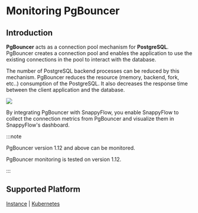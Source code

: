 # Monitoring PgBouncer

## Introduction

**PgBouncer** acts as a connection pool mechanism for **PostgreSQL**. PgBouncer creates a connection pool and enables the application to use the existing connections in the pool to interact with the database. 

The number of PostgreSQL backend processes can be reduced by this mechanism. PgBouncer reduces the resource (memory, backend, fork, etc..) consumption of the PostgreSQL. It also decreases the response time between the client application and the database.

<img src="/img/integration/pgBouncer/image_4.png" />

By integrating PgBouncer with SnappyFlow, you enable SnappyFlow to collect the connection metrics from PgBouncer and visualize them in SnappyFlow's dashboard.

:::note

PgBouncer version 1.12 and above can be monitored.

PgBouncer monitoring is tested on version 1.12.

:::



## Supported Platform

[Instance](/docs/selfhosted-lite/Integrations/pgBouncer/pgBouncer_on_instance) | [Kubernetes](/docs/selfhosted-lite/Integrations/pgBouncer/pgBouncer_in_kubernetes)
